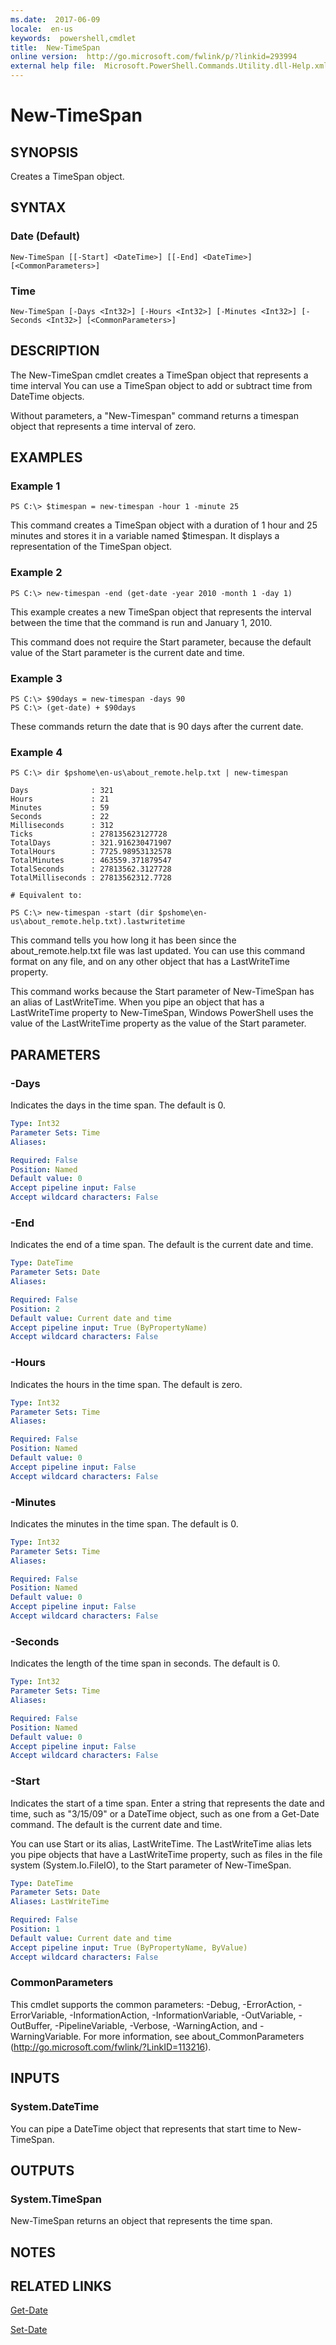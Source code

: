 ```yaml
---
ms.date:  2017-06-09
locale:  en-us
keywords:  powershell,cmdlet
title:  New-TimeSpan
online version:  http://go.microsoft.com/fwlink/p/?linkid=293994
external help file:  Microsoft.PowerShell.Commands.Utility.dll-Help.xml
---
```


# New-TimeSpan

## SYNOPSIS
Creates a TimeSpan object.

## SYNTAX

### Date (Default)
```
New-TimeSpan [[-Start] <DateTime>] [[-End] <DateTime>] [<CommonParameters>]
```

### Time
```
New-TimeSpan [-Days <Int32>] [-Hours <Int32>] [-Minutes <Int32>] [-Seconds <Int32>] [<CommonParameters>]
```

## DESCRIPTION
The New-TimeSpan cmdlet creates a TimeSpan object that represents a time interval You can use a TimeSpan object to add or subtract time from DateTime objects.

Without parameters, a "New-Timespan" command returns a timespan object that represents a time interval of zero.

## EXAMPLES

### Example 1
```
PS C:\> $timespan = new-timespan -hour 1 -minute 25
```

This command creates a TimeSpan object with a duration of 1 hour and 25 minutes and stores it in a variable named $timespan.
It displays a representation of the TimeSpan object.

### Example 2
```
PS C:\> new-timespan -end (get-date -year 2010 -month 1 -day 1)
```

This example creates a new TimeSpan object that represents the interval between the time that the command is run and January 1, 2010.

This command does not require the Start parameter, because the default value of the Start parameter is the current date and time.

### Example 3
```
PS C:\> $90days = new-timespan -days 90
PS C:\> (get-date) + $90days
```

These commands return the date that is 90 days after the current date.

### Example 4
```
PS C:\> dir $pshome\en-us\about_remote.help.txt | new-timespan

Days              : 321
Hours             : 21
Minutes           : 59
Seconds           : 22
Milliseconds      : 312
Ticks             : 278135623127728
TotalDays         : 321.916230471907
TotalHours        : 7725.98953132578
TotalMinutes      : 463559.371879547
TotalSeconds      : 27813562.3127728
TotalMilliseconds : 27813562312.7728

# Equivalent to:

PS C:\> new-timespan -start (dir $pshome\en-us\about_remote.help.txt).lastwritetime
```

This command tells you how long it has been since the about_remote.help.txt file was last updated.
You can use this command format on any file, and on any other object that has a LastWriteTime property.

This command works because the Start parameter of New-TimeSpan has an alias of LastWriteTime.
When you pipe an object that has a LastWriteTime property to New-TimeSpan, Windows PowerShell uses the value of the LastWriteTime property as the value of the Start parameter.

## PARAMETERS

### -Days
Indicates the days in the time span.
The default is 0.

```yaml
Type: Int32
Parameter Sets: Time
Aliases: 

Required: False
Position: Named
Default value: 0
Accept pipeline input: False
Accept wildcard characters: False
```

### -End
Indicates the end of a time span.
The default is the current date and time.

```yaml
Type: DateTime
Parameter Sets: Date
Aliases: 

Required: False
Position: 2
Default value: Current date and time
Accept pipeline input: True (ByPropertyName)
Accept wildcard characters: False
```

### -Hours
Indicates the hours in the time span.
The default is zero.

```yaml
Type: Int32
Parameter Sets: Time
Aliases: 

Required: False
Position: Named
Default value: 0
Accept pipeline input: False
Accept wildcard characters: False
```

### -Minutes
Indicates the minutes in the time span.
The default is 0.

```yaml
Type: Int32
Parameter Sets: Time
Aliases: 

Required: False
Position: Named
Default value: 0
Accept pipeline input: False
Accept wildcard characters: False
```

### -Seconds
Indicates the length of the time span in seconds.
The default is 0.

```yaml
Type: Int32
Parameter Sets: Time
Aliases: 

Required: False
Position: Named
Default value: 0
Accept pipeline input: False
Accept wildcard characters: False
```

### -Start
Indicates the start of a time span.
Enter a string that represents the date and time, such as "3/15/09" or a DateTime object, such as one from a Get-Date command. 
The default is the current date and time.

You can use Start or its alias, LastWriteTime.
The LastWriteTime alias lets you pipe objects that have a LastWriteTime property, such as files in the file system (System.Io.FileIO), to the Start parameter of New-TimeSpan.

```yaml
Type: DateTime
Parameter Sets: Date
Aliases: LastWriteTime

Required: False
Position: 1
Default value: Current date and time
Accept pipeline input: True (ByPropertyName, ByValue)
Accept wildcard characters: False
```

### CommonParameters
This cmdlet supports the common parameters: -Debug, -ErrorAction, -ErrorVariable, -InformationAction, -InformationVariable, -OutVariable, -OutBuffer, -PipelineVariable, -Verbose, -WarningAction, and -WarningVariable. For more information, see about_CommonParameters (http://go.microsoft.com/fwlink/?LinkID=113216).

## INPUTS

### System.DateTime
You can pipe a DateTime object that represents that start time to New-TimeSpan.

## OUTPUTS

### System.TimeSpan
New-TimeSpan returns an object that represents the time span.

## NOTES

## RELATED LINKS

[Get-Date](Get-Date.md)

[Set-Date](Set-Date.md)

